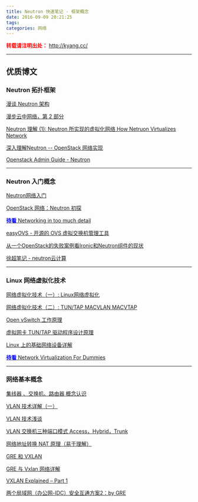 ```yaml
---
title: Neutron 快速笔记 - 框架概念
date: 2016-09-09 20:21:25
tags:
categories: 网络
---
```

<font color="red"> **转载请注明出处：** http://kyang.cc/ </font>

------

优质博文
-------

### Neutron 拓扑框架

[漫谈 Neutron 架构](http://geek.csdn.net/news/detail/51897)

[漫步云中网络，第 2 部分](http://www.ibm.com/developerworks/cn/cloud/library/1311_zhanghua_openstacknetwork2/)

[Neutron 理解 (1): Neutron 所实现的虚拟化网络 How Netruon Virtualizes Network](http://www.cnblogs.com/sammyliu/p/4622563.html)

[深入理解Neutron -- OpenStack 网络实现](https://yeasy.gitbooks.io/openstack_understand_neutron/content/concept/)

[Openstack Admin Guide - Neutron](http://docs.openstack.org/admin-guide/networking.html)

<!-- more -->

------

### Neutron 入门概念
[Neutron网络入门](https://www.ustack.com/blog/neutron_intro/)

[OpenStack 网络：Neutron 初探](http://www.ibm.com/developerworks/cn/cloud/library/1402_chenhy_openstacknetwork/)

[<font color="blue">**待看**</font> Networking in too much detail](https://www.rdoproject.org/networking/networking-in-too-much-detail/)

[easyOVS - 开源的 OVS 虚拟交换机管理工具](https://yeasy.gitbooks.io/openstack_understand_neutron/content/tool/easyovs.html)

[从一个OpenStack的失败案例看Ironic和Neutron组件的现状](http://www.infoq.com/cn/news/2015/01/ironic-neutron-packet)

[徐超笔记 - neutron云计算](http://1.chaoxu.sinaapp.com/archives/category/%E4%BA%91%E8%AE%A1%E7%AE%97/openstack/neutron-%E4%BA%91%E8%AE%A1%E7%AE%97)

------

### Linux 网络虚拟化技术
[网络虚拟化技术（一）: Linux网络虚拟化](https://blog.kghost.info/2013/03/01/linux-network-emulator/)

[网络虚拟化技术（二）: TUN/TAP MACVLAN MACVTAP](https://blog.kghost.info/2013/03/27/linux-network-tun/)

[Open vSwitch 工作原理](https://blog.kghost.info/2014/11/19/openvswitch-internal/)

[虚拟网卡 TUN/TAP 驱动程序设计原理](https://www.ibm.com/developerworks/cn/linux/l-tuntap/)

[Linux 上的基础网络设备详解](https://www.ibm.com/developerworks/cn/linux/1310_xiawc_networkdevice/#icomments)

[<font color="blue">**待看**</font> Network Virtualization For Dummies](http://campaign.vmware.com//imgs/GlobalCampaigns/NSXAutomation/assets/Network%20Virtualization%20For%20Dummies-2.pdf)

------

### 网络基本概念
[集线器 、交换机、路由器 概念认识](http://kyang.cc/2016/09/08/%E9%9B%86%E7%BA%BF%E5%99%A8%E3%80%81%E4%BA%A4%E6%8D%A2%E6%9C%BA%E3%80%81%E8%B7%AF%E7%94%B1%E5%99%A8%E6%A6%82%E5%BF%B5%E8%AE%A4%E8%AF%86/)

[VLAN 技术详解（一）](http://wushank.blog.51cto.com/3489095/1132127)

[VLAN 技术浅谈](http://www.h3c.com.cn/MiniSite/Technology_Circle/Net_Reptile/The_One/Home/Catalog/200911/655250_97665_0.htm)

[VLAN 交换机三种端口模式 Access，Hybrid，Trunk](http://blog.csdn.net/jesseyoung/article/details/40047749)

[网络地址转换 NAT 原理（易于理解）](http://blog.csdn.net/hzhsan/article/details/45038265)

[GRE 和 VXLAN](http://bingotree.cn/?p=654)

[GRE 与 Vxlan 网络详解](http://www.cnblogs.com/xingyun/p/4620727.html)

[VXLAN Explained – Part 1](http://www.borgcube.com/blog/2016/03/12/vxlan-explained-part-1/)

[两个局域网（办公网-IDC）安全互通方案2：by GRE](http://h2ofly.blog.51cto.com/6834926/1544860)
